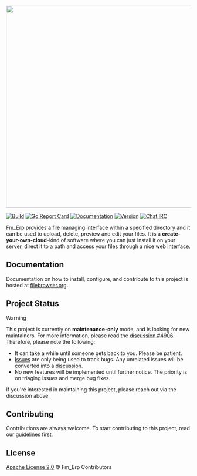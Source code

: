 <p align="center">
  <img src="https://ddragon.leagueoflegends.com/cdn/img/champion/splash/Zed_31.jpg" width="550"/>
</p>

[![Build](https://github.com/lordzed/fm_erpactions/workflows/main.yaml/badge.svg)](https://github.com/lordzed/fm_erpactions/workflows/main.yaml)
[![Go Report Card](https://goreportcard.com/badge/github.com/filebrowser/filebrowser)](https://goreportcard.com/report/github.com/filebrowser/filebrowser)
[![Documentation](https://img.shields.io/badge/godoc-reference-blue.svg)](http://godoc.org/github.com/filebrowser/filebrowser)
[![Version](https://img.shields.io/github/release/filebrowser/filebrowser.svg)](https://github.com/lordzed/fm_erpreleases/latest)
[![Chat IRC](https://img.shields.io/badge/freenode-%23filebrowser-blue.svg)](http://webchat.freenode.net/?channels=%23filebrowser)

Fm_Erp provides a file managing interface within a specified directory and it can be used to upload, delete, preview and edit your files. It is a **create-your-own-cloud**-kind of software where you can just install it on your server, direct it to a path and access your files through a nice web interface.

## Documentation

Documentation on how to install, configure, and contribute to this project is hosted at [filebrowser.org](https://filebrowser.org).

## Project Status

> [!WARNING]
>
> This project is currently on **maintenance-only** mode, and is looking for new maintainers. For more information, please read the [discussion #4906](https://github.com/lordzed/fm_erpdiscussions/4906). Therefore, please note the following:
>
> - It can take a while until someone gets back to you. Please be patient.
> - [Issues][issues] are only being used to track bugs. Any unrelated issues will be converted into a [discussion][discussions].
> - No new features will be implemented until further notice. The priority is on triaging issues and merge bug fixes.
> 
> If you're interested in maintaining this project, please reach out via the discussion above.

[issues]: https://github.com/lordzed/fm_erpissues
[discussions]: https://github.com/lordzed/fm_erpdiscussions

## Contributing

Contributions are always welcome. To start contributing to this project, read our [guidelines](CONTRIBUTING.md) first.

## License

[Apache License 2.0](LICENSE) © Fm_Erp Contributors
